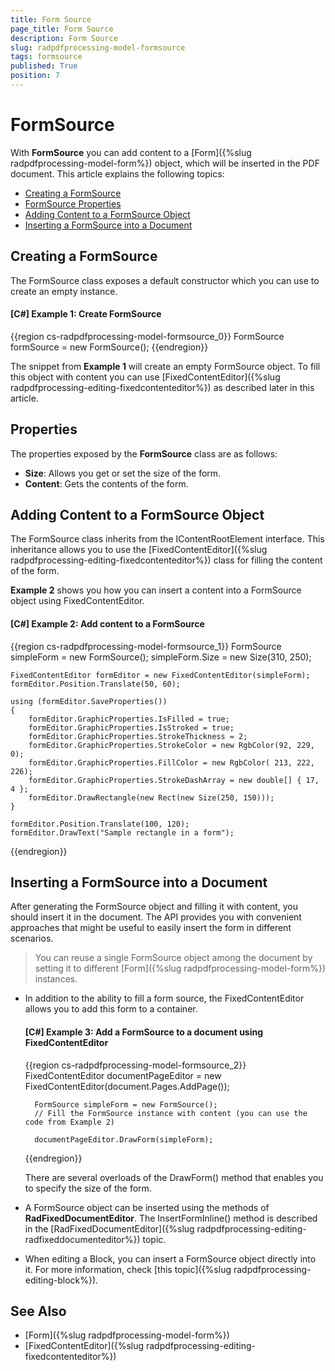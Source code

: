 ```yaml
---
title: Form Source
page_title: Form Source
description: Form Source
slug: radpdfprocessing-model-formsource
tags: formsource
published: True
position: 7
---
```


# FormSource



With __FormSource__ you can add content to a [Form]({%slug radpdfprocessing-model-form%}) object, which will be inserted in the PDF document. This article explains the following topics:

* [Creating a FormSource](#creating-a-formsource)
* [FormSource Properties](#properties)
* [Adding Content to a FormSource Object](#adding-content-to-a-formsource-object)
* [Inserting a FormSource into a Document](#inserting-a-formsource-into-a-document)
      

## Creating a FormSource

The FormSource class exposes a default constructor which you can use to create an empty instance.      

#### __[C#] Example 1: Create FormSource__

{{region cs-radpdfprocessing-model-formsource_0}}
	FormSource formSource = new FormSource();
{{endregion}}

The snippet from **Example 1** will create an empty FormSource object. To fill this object with content you can use [FixedContentEditor]({%slug radpdfprocessing-editing-fixedcontenteditor%}) as described later in this article.

## Properties

The properties exposed by the **FormSource** class are as follows:

* **Size**: Allows you get or set the size of the form.
* **Content**: Gets the contents of the form.


## Adding Content to a FormSource Object

The FormSource class inherits from the IContentRootElement interface. This inheritance allows you to use the [FixedContentEditor]({%slug radpdfprocessing-editing-fixedcontenteditor%}) class for filling the content of the form.

**Example 2** shows you how you can insert a content into a FormSource object using FixedContentEditor.

#### __[C#] Example 2: Add content to a FormSource__

{{region cs-radpdfprocessing-model-formsource_1}}
	FormSource simpleForm = new FormSource();
	simpleForm.Size = new Size(310, 250);
	
	FixedContentEditor formEditor = new FixedContentEditor(simpleForm);
	formEditor.Position.Translate(50, 60);
	
	using (formEditor.SaveProperties())
	{
	    formEditor.GraphicProperties.IsFilled = true;
	    formEditor.GraphicProperties.IsStroked = true;
	    formEditor.GraphicProperties.StrokeThickness = 2;
	    formEditor.GraphicProperties.StrokeColor = new RgbColor(92, 229, 0);
	    formEditor.GraphicProperties.FillColor = new RgbColor( 213, 222, 226);
	    formEditor.GraphicProperties.StrokeDashArray = new double[] { 17, 4 };
	    formEditor.DrawRectangle(new Rect(new Size(250, 150)));
	}
	
	formEditor.Position.Translate(100, 120);
	formEditor.DrawText("Sample rectangle in a form");
{{endregion}}


## Inserting a FormSource into a Document

After generating the FormSource object and filling it with content, you should insert it in the document. The API provides you with convenient approaches that might be useful to easily insert the form in different scenarios.

>You can reuse a single FormSource object among the document by setting it to different [Form]({%slug radpdfprocessing-model-form%}) instances.

* In addition to the ability to fill a form source, the FixedContentEditor allows you to add this form to a container. 


	#### __[C#] Example 3: Add a FormSource to a document using FixedContentEditor__
	
	{{region cs-radpdfprocessing-model-formsource_2}}
		FixedContentEditor documentPageEditor = new FixedContentEditor(document.Pages.AddPage());
		
		FormSource simpleForm = new FormSource();
		// Fill the FormSource instance with content (you can use the code from Example 2)
		
		documentPageEditor.DrawForm(simpleForm);
	
	{{endregion}}

	There are several overloads of the DrawForm() method that enables you to specify the size of the form.

* A FormSource object can be inserted using the methods of **RadFixedDocumentEditor**. The InsertFormInline() method is described in the [RadFixedDocumentEditor]({%slug radpdfprocessing-editing-radfixeddocumenteditor%}) topic.

* When editing a Block, you can insert a FormSource object directly into it. For more information, check [this topic]({%slug radpdfprocessing-editing-block%}).

## See Also

 * [Form]({%slug radpdfprocessing-model-form%})
 * [FixedContentEditor]({%slug radpdfprocessing-editing-fixedcontenteditor%})
